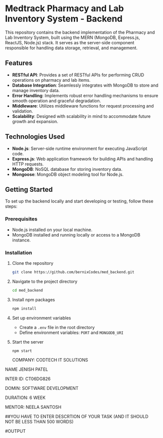 
# Medtrack Pharmacy and Lab Inventory System - Backend

This repository contains the backend implementation of the Pharmacy and Lab Inventory System, built using the MERN (MongoDB, Express.js, ReactJS, Node.js) stack. It serves as the server-side component responsible for handling data storage, retrieval, and management.

## Features

- **RESTful API**: Provides a set of RESTful APIs for performing CRUD operations on pharmacy and lab items.
- **Database Integration**: Seamlessly integrates with MongoDB to store and manage inventory data.
- **Error Handling**: Implements robust error handling mechanisms to ensure smooth operation and graceful degradation.
- **Middleware**: Utilizes middleware functions for request processing and validation.
- **Scalability**: Designed with scalability in mind to accommodate future growth and expansion.

## Technologies Used

- **Node.js**: Server-side runtime environment for executing JavaScript code.
- **Express.js**: Web application framework for building APIs and handling HTTP requests.
- **MongoDB**: NoSQL database for storing inventory data.
- **Mongoose**: MongoDB object modeling tool for Node.js.


## Getting Started

To set up the backend locally and start developing or testing, follow these steps:

### Prerequisites

- Node.js installed on your local machine.
- MongoDB installed and running locally or access to a MongoDB instance.

### Installation

1. Clone the repository
   ```sh
   git clone https://github.com/bernixCodes/med_backend.git
   ```
2. Navigate to the project directory
   ```sh
   cd med_backend
   ```
3. Install npm packages
   ```sh
   npm install
   ```
4. Set up environment variables
   - Create a `.env` file in the root directory
   - Define environment variables: `PORT` and  `MONGODB_URI`

5. Start the server
   ```sh
   npm start
   ```
   COMPANY: CODTECH IT SOLUTIONS

NAME JENISH PATEL

INTER ID: CT06DG826

DOMIN: SOFTWARE DEVELOPMENT

DURATION: 6 WEEK

MENTOR: NEELA SANTOSH

##YOU HAVE TO ENTER DESCRTION OF YOUR TASK (AND IT SHOULD NOT BE LESS THAN 500 WORDS)

#OUTPUT
<!-- Uploading "Screenshot 2025-07-20 215819.png"... -->


